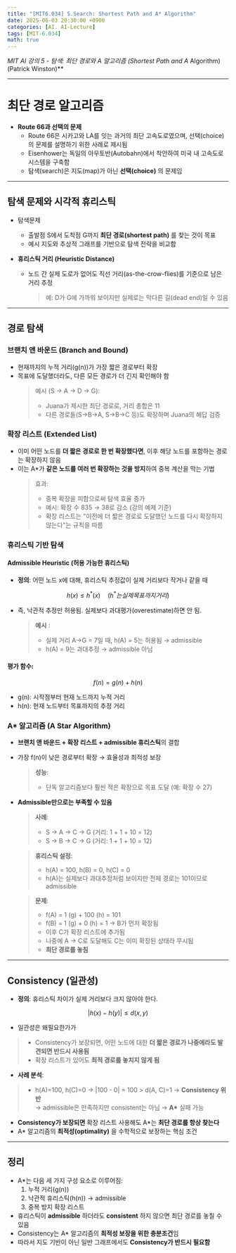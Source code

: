 ```yaml
---
title: "[MIT6.034] 5.Search: Shortest Path and A* Algorithm"
date: 2025-06-03 20:30:00 +0900
categories: [AI. AI-Lecture]
tags: [MIT-6.034]
math: true
---
```


**MIT AI 강의 5 - 탐색: 최단 경로와 A* 알고리즘 (Shortest Path and A* Algorithm) (Patrick Winston)**

---

# **최단 경로** 알고리즘
- **Route 66과 선택의 문제**
  - Route 66은 시카고와 LA를 잇는 과거의 최단 고속도로였으며, 선택(choice)의 문제를 설명하기 위한 사례로 제시됨
  - Eisenhower는 독일의 아우토반(Autobahn)에서 착안하여 미국 내 고속도로 시스템을 구축함
  - 탐색(search)은 지도(map)가 아닌 **선택(choice)** 의 문제임

---

## **탐색 문제와 시각적 휴리스틱**
- 탐색문제
  - 출발점 S에서 도착점 G까지 **최단 경로(shortest path)** 를 찾는 것이 목표
  - 예시 지도와 추상적 그래프를 기반으로 탐색 전략을 비교함

- **휴리스틱 거리 (Heuristic Distance)**
  - 노드 간 실제 도로가 없어도 직선 거리(as-the-crow-flies)를 기준으로 남은 거리 추정
    > 예: D가 G에 가까워 보이지만 실제로는 막다른 길(dead end)일 수 있음

---

## **경로 탐색**

### **브랜치 앤 바운드 (Branch and Bound)**

* 현재까지의 누적 거리(g(n))가 가장 짧은 경로부터 확장
* 목표에 도달했더라도, 다른 모든 경로가 더 긴지 확인해야 함
  > 예시 (S → A → D → G):
  > * Juana가 제시한 최단 경로로, 거리 총합은 11
  > * 다른 경로들(S→B→A, S→B→C 등)도 확장하며 Juana의 해답 검증


### **확장 리스트 (Extended List)**

* 이미 어떤 노드를 **더 짧은 경로로 한 번 확장했다면**, 이후 해당 노드를 포함하는 경로는 확장하지 않음
* 이는 A\*가 **같은 노드를 여러 번 확장하는 것을 방지**하여 중복 계산을 막는 기법
  > 효과:
  > * 중복 확장을 피함으로써 탐색 효율 증가
  > * 예시: 확장 수 835 → 38로 감소 (강의 예제 기준)
  > * 확장 리스트는 "이전에 더 짧은 경로로 도달했던 노드를 다시 확장하지 않는다"는 규칙을 따름


### **휴리스틱 기반 탐색**

#### **Admissible Heuristic (허용 가능한 휴리스틱)**

* **정의**: 어떤 노드 x에 대해, 휴리스틱 추정값이 실제 거리보다 작거나 같을 때

$$
h(x) \leq h^*(x) \quad (h^*는 실제 목표까지 거리)
$$

* 즉, 낙관적 추정만 허용됨. 실제보다 과대평가(overestimate)하면 안 됨.
  > **예시** : 
  > * 실제 거리 A→G = 7일 때, h(A) = 5는 허용됨 → admissible
  > * h(A) = 9는 과대추정 → admissible 아님

#### 평가 함수:

$$
f(n) = g(n) + h(n)
$$

* g(n): 시작점부터 현재 노드까지 누적 거리
* h(n): 현재 노드부터 목표까지의 추정 거리


### A\* 알고리즘 (A Star Algorithm)

* **브랜치 앤 바운드 + 확장 리스트 + admissible 휴리스틱**의 결합
* 가장 f(n)이 낮은 경로부터 확장 → 효율성과 최적성 보장
  > **성능**:
  > * 단독 알고리즘보다 훨씬 적은 확장으로 목표 도달 (예: 확장 수 27)

* **Admissible만으로는 부족할 수 있음**
  > **사례**:
  > * S → A → C → G (거리: 1 + 1 + 10 = 12)
  > * S → B → C → G (거리: 1 + 1 + 10 = 12)

  > **휴리스틱 설정**:
  > * h(A) = 100, h(B) = 0, h(C) = 0
  > * h(A)는 실제보다 과대추정처럼 보이지만 전체 경로는 101이므로 admissible

  > **문제**:
  > * f(A) = 1 (g) + 100 (h) = 101
  > * f(B) = 1 (g) + 0 (h) = 1 → B가 먼저 확장됨
  > * 이후 C가 확장 리스트에 추가됨
  > * 나중에 A → C로 도달해도 C는 이미 확장된 상태라 무시됨
  > * **최단 경로를 놓침**

---

## **Consistency (일관성)**

* **정의**: 휴리스틱 차이가 실제 거리보다 크지 않아야 한다.

$$
|h(x) - h(y)| \leq d(x, y)
$$

* 일관성은 왜필요한가가
> * Consistency가 보장되면, 어떤 노드에 대한 **더 짧은 경로가 나중에라도 발견되면 반드시 사용됨**
> * 확장 리스트가 있어도 **최적 경로를 놓치지 않게 됨**
* **사례 분석**:
> * h(A)=100, h(C)=0 → |100 - 0| = 100 > d(A, C)=1 → **Consistency 위반**  
    → admissible은 만족하지만 consistent는 아님 → **A\*** 실패 가능


* **Consistency가 보장되면** 확장 리스트 사용해도 A\*는 **최단 경로를 항상 찾는다**
* A\* 알고리즘의 **최적성(optimality)** 을 수학적으로 보장하는 핵심 조건

---

## 정리

* A\*는 다음 세 가지 구성 요소로 이루어짐:
  1. 누적 거리(g(n))
  2. 낙관적 휴리스틱(h(n)) → admissible
  3. 중복 방지 확장 리스트
* 휴리스틱이 **admissible** 하더라도 **consistent** 하지 않으면 최단 경로를 놓칠 수 있음
* Consistency는 A\* 알고리즘의 **최적성 보장을 위한 충분조건**임
* 따라서 지도 기반이 아닌 일반 그래프에서도 **Consistency가 반드시 필요함**

